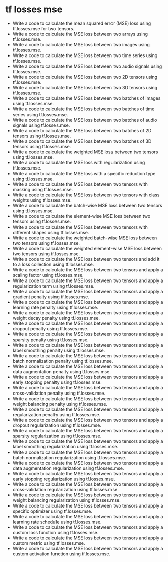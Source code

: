 # tf losses mse

- Write a code to calculate the mean squared error (MSE) loss using tf.losses.mse for two tensors.
- Write a code to calculate the MSE loss between two arrays using tf.losses.mse.
- Write a code to calculate the MSE loss between two images using tf.losses.mse.
- Write a code to calculate the MSE loss between two time series using tf.losses.mse.
- Write a code to calculate the MSE loss between two audio signals using tf.losses.mse.
- Write a code to calculate the MSE loss between two 2D tensors using tf.losses.mse.
- Write a code to calculate the MSE loss between two 3D tensors using tf.losses.mse.
- Write a code to calculate the MSE loss between two batches of images using tf.losses.mse.
- Write a code to calculate the MSE loss between two batches of time series using tf.losses.mse.
- Write a code to calculate the MSE loss between two batches of audio signals using tf.losses.mse.
- Write a code to calculate the MSE loss between two batches of 2D tensors using tf.losses.mse.
- Write a code to calculate the MSE loss between two batches of 3D tensors using tf.losses.mse.
- Write a code to calculate the weighted MSE loss between two tensors using tf.losses.mse.
- Write a code to calculate the MSE loss with regularization using tf.losses.mse.
- Write a code to calculate the MSE loss with a specific reduction type using tf.losses.mse.
- Write a code to calculate the MSE loss between two tensors with masking using tf.losses.mse.
- Write a code to calculate the MSE loss between two tensors with class weights using tf.losses.mse.
- Write a code to calculate the batch-wise MSE loss between two tensors using tf.losses.mse.
- Write a code to calculate the element-wise MSE loss between two tensors using tf.losses.mse.
- Write a code to calculate the MSE loss between two tensors with different shapes using tf.losses.mse.
- Write a code to calculate the weighted batch-wise MSE loss between two tensors using tf.losses.mse.
- Write a code to calculate the weighted element-wise MSE loss between two tensors using tf.losses.mse.
- Write a code to calculate the MSE loss between two tensors and add it to a loss collection using tf.losses.mse.
- Write a code to calculate the MSE loss between two tensors and apply a scaling factor using tf.losses.mse.
- Write a code to calculate the MSE loss between two tensors and apply a regularization term using tf.losses.mse.
- Write a code to calculate the MSE loss between two tensors and apply a gradient penalty using tf.losses.mse.
- Write a code to calculate the MSE loss between two tensors and apply a learning rate penalty using tf.losses.mse.
- Write a code to calculate the MSE loss between two tensors and apply a weight decay penalty using tf.losses.mse.
- Write a code to calculate the MSE loss between two tensors and apply a dropout penalty using tf.losses.mse.
- Write a code to calculate the MSE loss between two tensors and apply a sparsity penalty using tf.losses.mse.
- Write a code to calculate the MSE loss between two tensors and apply a label smoothing penalty using tf.losses.mse.
- Write a code to calculate the MSE loss between two tensors and apply a batch normalization penalty using tf.losses.mse.
- Write a code to calculate the MSE loss between two tensors and apply a data augmentation penalty using tf.losses.mse.
- Write a code to calculate the MSE loss between two tensors and apply a early stopping penalty using tf.losses.mse.
- Write a code to calculate the MSE loss between two tensors and apply a cross-validation penalty using tf.losses.mse.
- Write a code to calculate the MSE loss between two tensors and apply a weight balancing penalty using tf.losses.mse.
- Write a code to calculate the MSE loss between two tensors and apply a regularization penalty using tf.losses.mse.
- Write a code to calculate the MSE loss between two tensors and apply a dropout regularization using tf.losses.mse.
- Write a code to calculate the MSE loss between two tensors and apply a sparsity regularization using tf.losses.mse.
- Write a code to calculate the MSE loss between two tensors and apply a label smoothing regularization using tf.losses.mse.
- Write a code to calculate the MSE loss between two tensors and apply a batch normalization regularization using tf.losses.mse.
- Write a code to calculate the MSE loss between two tensors and apply a data augmentation regularization using tf.losses.mse.
- Write a code to calculate the MSE loss between two tensors and apply a early stopping regularization using tf.losses.mse.
- Write a code to calculate the MSE loss between two tensors and apply a cross-validation regularization using tf.losses.mse.
- Write a code to calculate the MSE loss between two tensors and apply a weight balancing regularization using tf.losses.mse.
- Write a code to calculate the MSE loss between two tensors and apply a specific optimizer using tf.losses.mse.
- Write a code to calculate the MSE loss between two tensors and apply a learning rate schedule using tf.losses.mse.
- Write a code to calculate the MSE loss between two tensors and apply a custom loss function using tf.losses.mse.
- Write a code to calculate the MSE loss between two tensors and apply a custom metric using tf.losses.mse.
- Write a code to calculate the MSE loss between two tensors and apply a custom activation function using tf.losses.mse.
